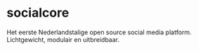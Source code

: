 # socialcore
Het eerste Nederlandstalige open source social media platform. Lichtgewicht, modulair en uitbreidbaar.
